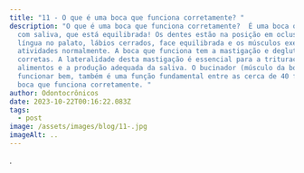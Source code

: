 ```yaml
---
title: "11 - O que é uma boca que funciona corretamente? "
description: "O que é uma boca que funciona corretamente?  É uma boca que está
  com saliva, que está equilibrada! Os dentes estão na posição em oclusão, a
  língua no palato, lábios cerrados, face equilibrada e os músculos exercem suas
  atividades normalmente. A boca que funciona tem a mastigação e deglutição
  corretas. A lateralidade desta mastigação é essencial para a trituração dos
  alimentos e a produção adequada da saliva. O bucinador (músculo da bochecha)
  funcionar bem, também é uma função fundamental entre as cerca de 40 funções da
  boca que funciona corretamente. "
author: Odontocrônicos
date: 2023-10-22T00:16:22.083Z
tags:
  - post
image: /assets/images/blog/11-.jpg
imageAlt: ..
---
```

.